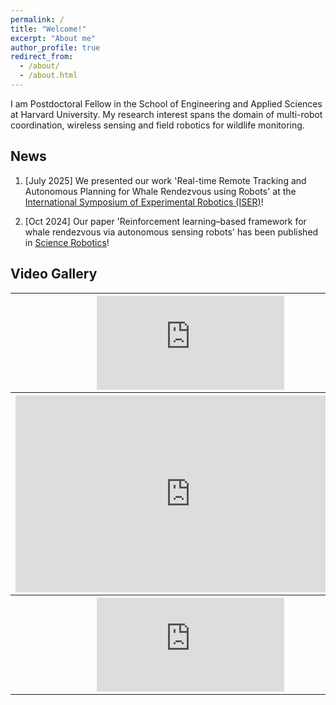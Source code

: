 ```yaml
---
permalink: /
title: "Welcome!"
excerpt: "About me"
author_profile: true
redirect_from: 
  - /about/
  - /about.html
---
```

I am Postdoctoral Fellow in the School of Engineering and Applied Sciences at Harvard University. My research interest spans the domain of multi-robot coordination, wireless sensing and field robotics for wildlife monitoring. 

News
------
1. [July 2025] We presented our work 'Real-time Remote Tracking and Autonomous Planning for Whale Rendezvous using Robots' at the [International Symposium of Experimental Robotics (ISER)](https://drive.google.com/file/d/1gjMSvxXMC4-Pavlj0PYHk3x59EMONtvJ/view)!
   
2. [Oct 2024] Our paper 'Reinforcement learning–based framework for whale rendezvous via autonomous sensing robots' has been published in [Science Robotics](https://www.science.org/stoken/author-tokens/ST-2217/full)!

## Video Gallery
 <table>
   <tr>
   <th style="padding-right: 8px"><iframe src="https://www.youtube.com/embed/BbZWJM40wBk?si=5Cx8uj5CxkPzwMBv" title="YouTube video player" frameborder="0" allow="accelerometer; autoplay; clipboard-write; encrypted-media; gyroscope; picture-in-picture; web-share" allowfullscreen></iframe></th>
    <th style="padding-right: 8px"><iframe src="https://www.youtube.com/embed/aP4RjeXyEKE?si=E1n4tZ3_sxOyxHZX" title="YouTube video player" frameborder="0" allow="accelerometer; autoplay; clipboard-write; encrypted-media; gyroscope; picture-in-picture; web-share" allowfullscreen></iframe></th>
   </tr> 
   <tr> 
    <th style="padding-right: 8px"><iframe width="560" height="315" src="https://www.youtube.com/embed/CvZhIziyWdg?si=2tDdgg40E2-N2VN8" title="YouTube video player" frameborder="0" allow="accelerometer; autoplay; clipboard-write; encrypted-media; gyroscope; picture-in-picture; web-share" referrerpolicy="strict-origin-when-cross-origin" allowfullscreen></iframe></th>
   <th><iframe width="560" height="315" src="https://www.youtube.com/embed/yiJw1Ry2kzY?si=vl3qyEKYPXmHJplj" title="YouTube video player" frameborder="0" allow="accelerometer; autoplay; clipboard-write; encrypted-media; gyroscope; picture-in-picture; web-share" referrerpolicy="strict-origin-when-cross-origin" allowfullscreen></iframe> </th>
   </tr> 
   <tr>
        <th style="padding-right: 8px"><iframe src="https://www.youtube.com/embed/yiJw1Ry2kzY?si=vl3qyEKYPXmHJplj" title="YouTube video player" frameborder="0" allow="accelerometer; autoplay; clipboard-write; encrypted-media; gyroscope; picture-in-picture; web-share" referrerpolicy="strict-origin-when-cross-origin" allowfullscreen></iframe> </th>
   </tr>
</table> 
